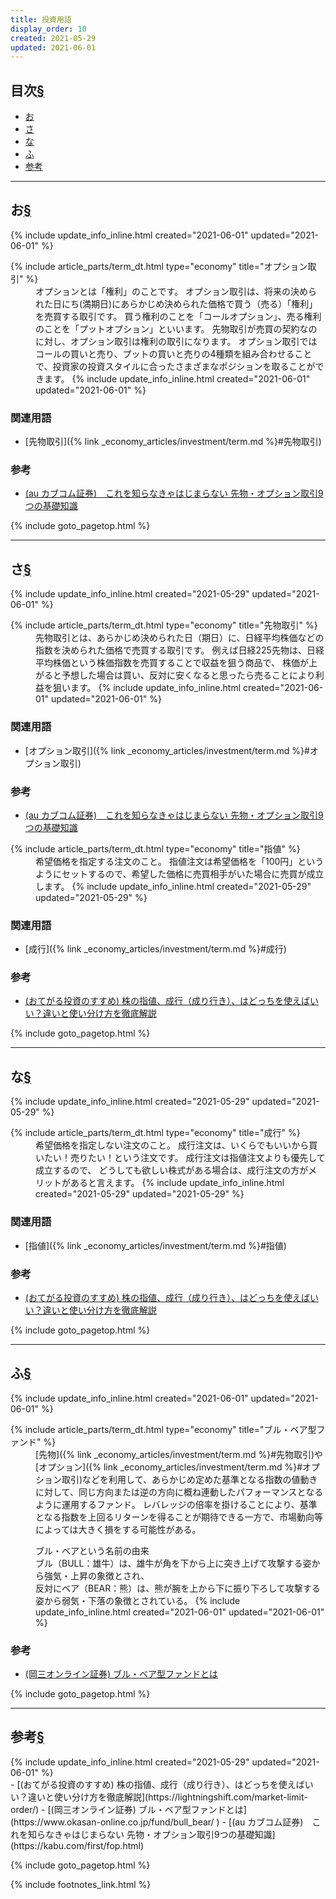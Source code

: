 ```yaml
---
title: 投資用語
display_order: 10
created: 2021-05-29
updated: 2021-06-01
---
```


## <a name="index">目次</a><a class="heading-anchor-permalink" href="#目次">§</a>

<ul id="index_ul">
<li><a href="#お">お</a></li>
<li><a href="#さ">さ</a></li>
<li><a href="#な">な</a></li>
<li><a href="#ふ">ふ</a></li>
<li><a href="#reference">参考</a></li>
</ul>

* * *
## <a name="お">お</a><a class="heading-anchor-permalink" href="#お">§</a>
<div class="chapter-updated">{% include update_info_inline.html created="2021-06-01" updated="2021-06-01" %}</div>
<dl>
  {% include article_parts/term_dt.html type="economy" title="オプション取引" %}
  <dd markdown="span">
  オプションとは「権利」のことです。  
  オプション取引は、将来の決められた日にち(満期日)にあらかじめ決められた価格で買う（売る）「権利」を売買する取引です。  
  買う権利のことを「コールオプション」、売る権利のことを「プットオプション」といいます。  
  先物取引が売買の契約なのに対し、オプション取引は権利の取引になります。  
  オプション取引ではコールの買いと売り、プットの買いと売りの4種類を組み合わせることで、投資家の投資スタイルに合ったさまざまなポジションを取ることができます。
  {% include update_info_inline.html created="2021-06-01" updated="2021-06-01" %}
  </dd>
</dl>

### 関連用語
- [先物取引]({% link _economy_articles/investment/term.md %}#先物取引)

### 参考
- [(au カブコム証券)　これを知らなきゃはじまらない 先物・オプション取引9つの基礎知識](https://kabu.com/first/fop.html)

{% include goto_pagetop.html %}

* * *
## <a name="さ">さ</a><a class="heading-anchor-permalink" href="#さ">§</a>
<div class="chapter-updated">{% include update_info_inline.html created="2021-05-29" updated="2021-06-01" %}</div>
<dl>
  {% include article_parts/term_dt.html type="economy" title="先物取引" %}
  <dd markdown="span">
  先物取引とは、あらかじめ決められた日（期日）に、日経平均株価などの指数を決められた価格で売買する取引です。  
  例えば日経225先物は、日経平均株価という株価指数を売買することで収益を狙う商品で、  
  株価が上がると予想した場合は買い、反対に安くなると思ったら売ることにより利益を狙います。
  {% include update_info_inline.html created="2021-06-01" updated="2021-06-01" %}
  </dd>
</dl>

### 関連用語
- [オプション取引]({% link _economy_articles/investment/term.md %}#オプション取引)

### 参考
- [(au カブコム証券)　これを知らなきゃはじまらない 先物・オプション取引9つの基礎知識](https://kabu.com/first/fop.html)

<dl>
  {% include article_parts/term_dt.html type="economy" title="指値" %}
  <dd markdown="span">希望価格を指定する注文のこと。  
  指値注文は希望価格を「100円」というようにセットするので、希望した価格に売買相手がいた場合に売買が成立します。
  {% include update_info_inline.html created="2021-05-29" updated="2021-05-29" %}
  </dd>
</dl>

### 関連用語
- [成行]({% link _economy_articles/investment/term.md %}#成行)

### 参考
- [(おてがる投資のすすめ) 株の指値、成行（成り行き）、はどっちを使えばいい？違いと使い分け方を徹底解説](https://lightningshift.com/market-limit-order/)

{% include goto_pagetop.html %}

* * *
## <a name="な">な</a><a class="heading-anchor-permalink" href="#な">§</a>
<div class="chapter-updated">{% include update_info_inline.html created="2021-05-29" updated="2021-05-29" %}</div>
<dl>
  {% include article_parts/term_dt.html type="economy" title="成行" %}
  <dd markdown="span">希望価格を指定しない注文のこと。  
  成行注文は、いくらでもいいから買いたい！売りたい！という注文です。  
  成行注文は指値注文よりも優先して成立するので、  
  どうしても欲しい株式がある場合は、成行注文の方がメリットがあると言えます。
  {% include update_info_inline.html created="2021-05-29" updated="2021-05-29" %}
  </dd>
</dl>

### 関連用語
- [指値]({% link _economy_articles/investment/term.md %}#指値)

### 参考
- [(おてがる投資のすすめ) 株の指値、成行（成り行き）、はどっちを使えばいい？違いと使い分け方を徹底解説](https://lightningshift.com/market-limit-order/)

{% include goto_pagetop.html %}

* * *
## <a name="ふ">ふ</a><a class="heading-anchor-permalink" href="#ふ">§</a>
<div class="chapter-updated">{% include update_info_inline.html created="2021-06-01" updated="2021-06-01" %}</div>
<dl>
  {% include article_parts/term_dt.html type="economy" title="ブル・ベア型ファンド" %}
  <dd markdown="span">
  [先物]({% link _economy_articles/investment/term.md %}#先物取引)や[オプション]({% link _economy_articles/investment/term.md %}#オプション取引)などを利用して、あらかじめ定めた基準となる指数の値動きに対して、同じ方向または逆の方向に概ね連動したパフォーマンスとなるように運用するファンド。  
  レバレッジの倍率を掛けることにより、基準となる指数を上回るリターンを得ることが期待できる一方で、市場動向等によっては大きく損をする可能性がある。  
    
  ブル・ベアという名前の由来  
  ブル（BULL：雄牛）は、雄牛が角を下から上に突き上げて攻撃する姿から強気・上昇の象徴とされ、  
  反対にベア（BEAR：熊）は、熊が腕を上から下に振り下ろして攻撃する姿から弱気・下落の象徴とされている。
  {% include update_info_inline.html created="2021-06-01" updated="2021-06-01" %}
  </dd>
</dl>

### 参考
- [(岡三オンライン証券) ブル・ベア型ファンドとは](https://www.okasan-online.co.jp/fund/bull_bear/
)

{% include goto_pagetop.html %}

* * *
## <a name="reference">参考</a><a class="heading-anchor-permalink" href="#reference">§</a>
<div class="chapter-updated">{% include update_info_inline.html created="2021-05-29" updated="2021-06-01" %}</div>
- [(おてがる投資のすすめ) 株の指値、成行（成り行き）、はどっちを使えばいい？違いと使い分け方を徹底解説](https://lightningshift.com/market-limit-order/)
- [(岡三オンライン証券) ブル・ベア型ファンドとは](https://www.okasan-online.co.jp/fund/bull_bear/
)
- [(au カブコム証券)　これを知らなきゃはじまらない 先物・オプション取引9つの基礎知識](https://kabu.com/first/fop.html)

{% include goto_pagetop.html %}

{% include footnotes_link.html %}

